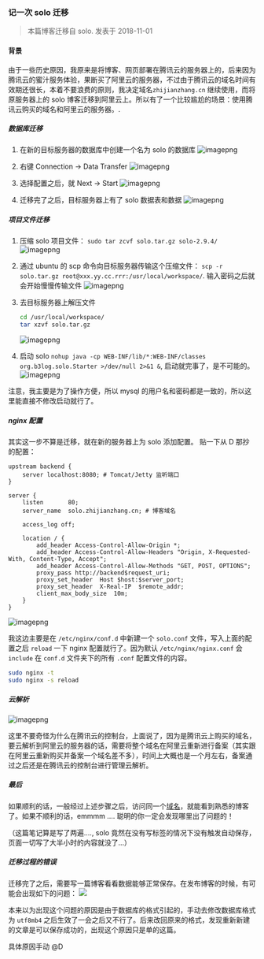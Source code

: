### 记一次 solo 迁移

> 本篇博客迁移自 solo. 发表于 2018-11-01

#### 背景

由于一些历史原因，我原来是将博客、网页部署在腾讯云的服务器上的，后来因为腾讯云的蜜汁服务体验，果断买了阿里云的服务器，不过由于腾讯云的域名时间有效期还很长，本着不要浪费的原则，我决定域名`zhijianzhang.cn` 继续使用，而将原服务器上的 solo 博客迁移到阿里云上。所以有了一个比较尴尬的场景：使用腾讯云购买的域名和阿里云的服务器。.

##### 数据库迁移

1. 在新的目标服务器的数据库中创建一个名为 solo 的数据库
   ![imagepng](https://imgconvert.csdnimg.cn/aHR0cDovL21lZGlhLnpoaWppYW56aGFuZy5jbi8vZmlsZS8yMDE4LzExLzljMjc1MDFjNWNiZjRiNzFhNTlhNTNiZmJlM2YwMTM3X2ltYWdlLnBuZw?x-oss-process=image/format,png)

2. 右键 Connection -> Data Transfer
   ![imagepng](https://imgconvert.csdnimg.cn/aHR0cDovL21lZGlhLnpoaWppYW56aGFuZy5jbi8vZmlsZS8yMDE4LzExL2EyOGExOGM1ZTZiMjQwODdiOTM1YmFhMDk0MzE4ZTA2X2ltYWdlLnBuZw?x-oss-process=image/format,png)

3) 选择配置之后，就 Next -> Start
   ![imagepng](https://imgconvert.csdnimg.cn/aHR0cDovL21lZGlhLnpoaWppYW56aGFuZy5jbi8vZmlsZS8yMDE4LzExL2Y2OGRkMDUyNjU5OTQ5MWI4NTdlOGUwMDg0Njk3ZDcyX2ltYWdlLnBuZw?x-oss-process=image/format,png)

4. 迁移完了之后，目标服务器上有了 solo 数据表和数据
   ![imagepng](https://imgconvert.csdnimg.cn/aHR0cDovL21lZGlhLnpoaWppYW56aGFuZy5jbi8vZmlsZS8yMDE4LzExLzBiYjM2OTgyMGYzMTQ0MTg4ODY5NTllYzMyODA1Yzc3X2ltYWdlLnBuZw?x-oss-process=image/format,png)

##### 项目文件迁移

1. 压缩 solo 项目文件： `sudo tar zcvf solo.tar.gz solo-2.9.4/`
   ![imagepng](https://imgconvert.csdnimg.cn/aHR0cDovL21lZGlhLnpoaWppYW56aGFuZy5jbi8vZmlsZS8yMDE4LzExL2UwMWNiMDg5NGNiNDQ3MTQ5ZmI2ZTVmOTQ5NmEwMWNlX2ltYWdlLnBuZw?x-oss-process=image/format,png)

2) 通过 ubuntu 的 scp 命令向目标服务器传输这个压缩文件： `scp -r solo.tar.gz root@xxx.yy.cc.rrr:/usr/local/workspace/`. 输入密码之后就会开始慢慢传输文件
   ![imagepng](https://imgconvert.csdnimg.cn/aHR0cDovL21lZGlhLnpoaWppYW56aGFuZy5jbi8vZmlsZS8yMDE4LzExLzdlNmExNWZiM2ZkMDQ4OGRiYTZjZmVjNGI3ZThmY2E1X2ltYWdlLnBuZw?x-oss-process=image/format,png)

3. 去目标服务器上解压文件
   ```bash
   cd /usr/local/workspace/
   tar xzvf solo.tar.gz
   ```
   ![imagepng](https://imgconvert.csdnimg.cn/aHR0cDovL21lZGlhLnpoaWppYW56aGFuZy5jbi8vZmlsZS8yMDE4LzExLzU5YWI3MGVlM2FiODQzMjc5M2ZiM2Q3ZWNhOTEwYjhhX2ltYWdlLnBuZw?x-oss-process=image/format,png)

4) 启动 solo `nohup java -cp WEB-INF/lib/*:WEB-INF/classes org.b3log.solo.Starter >/dev/null 2>&1 &`, 启动就完事了，是不可能的。
   ![imagepng](https://imgconvert.csdnimg.cn/aHR0cDovL21lZGlhLnpoaWppYW56aGFuZy5jbi8vZmlsZS8yMDE4LzExLzRhODNmYWQxYTBlZDRhZWE4NzM0NTdkYTQ4MDU1NWY3X2ltYWdlLnBuZw?x-oss-process=image/format,png)

注意，我主要是为了操作方便，所以 mysql 的用户名和密码都是一致的，所以这里能直接不修改启动就行了。

##### nginx 配置

其实这一步不算是迁移，就在新的服务器上为 solo 添加配置。 贴一下从 D 那抄的配置：

```nginx
upstream backend {
    server localhost:8080; # Tomcat/Jetty 监听端口
}

server {
    listen       80;
    server_name  solo.zhijianzhang.cn; # 博客域名

    access_log off;

    location / {
        add_header Access-Control-Allow-Origin *;
        add_header Access-Control-Allow-Headers "Origin, X-Requested-With, Content-Type, Accept";
        add_header Access-Control-Allow-Methods "GET, POST, OPTIONS";
        proxy_pass http://backend$request_uri;
        proxy_set_header  Host $host:$server_port;
        proxy_set_header  X-Real-IP  $remote_addr;
        client_max_body_size  10m;
    }
}

```

![imagepng](https://imgconvert.csdnimg.cn/aHR0cDovL21lZGlhLnpoaWppYW56aGFuZy5jbi8vZmlsZS8yMDE4LzExLzRiZjI0YzAzOWM1NzQ5ZmViYTEwZmQ5MmU4YWQ2MzI5X2ltYWdlLnBuZw?x-oss-process=image/format,png)

我这边主要是在 `/etc/nginx/conf.d` 中新建一个 `solo.conf` 文件，写入上面的配置之后 `reload` 一下 nginx 配置就行了。因为默认 `/etc/nginx/nginx.conf` 会 `include` 在 `conf.d` 文件夹下的所有 `.conf` 配置文件的内容。

```bash
sudo nginx -t
sudo nginx -s reload
```

##### 云解析

![imagepng](https://imgconvert.csdnimg.cn/aHR0cDovL21lZGlhLnpoaWppYW56aGFuZy5jbi8vZmlsZS8yMDE4LzExLzNkYWM0MjRmZDc5ZjQ4NTM4NDY2ZDk5OGI0MmM4MTNiX2ltYWdlLnBuZw?x-oss-process=image/format,png)

这里不要奇怪为什么在腾讯云的控制台，上面说了，因为是腾讯云上购买的域名，要云解析到阿里云的服务器的话，需要将整个域名在阿里云重新进行备案（其实跟在阿里云重新购买并备案一个域名差不多），时间上大概也是一个月左右，备案通过之后还是在腾讯云的控制台进行管理云解析。

##### 最后

如果顺利的话，一般经过上述步骤之后，访问同一个[域名](http://solo.zhijianzhang.cn)，就能看到熟悉的博客了。如果不顺利的话，emmmm .... 聪明的你一定会发现哪里出了问题的！

（这篇笔记算是写了两遍...., solo 竟然在没有写标签的情况下没有触发自动保存，页面一切写了大半小时的内容就没了...）

##### 迁移过程的错误

迁移完了之后，需要写一篇博客看看数据能够正常保存。在发布博客的时候，有可能会出现如下的问题： ![](https://imgconvert.csdnimg.cn/aHR0cDovL21lZGlhLnpoaWppYW56aGFuZy5jbi8vZmlsZS8yMDE4LzExLzg2OTJhYTNjNjQ0ODRmYWJiMWMwNzZiM2Q3MjNjYWQ1X2ltYWdlLnBuZw?x-oss-process=image/format,png)

本来以为出现这个问题的原因是由于数据库的格式引起的，手动去修改数据库格式为 `utf8mb4` 之后生效了一会之后又不行了。后来改回原来的格式，发现重新新建的文章是可以保存成功的，出现这个原因只是单的这篇。

具体原因手动 @D
